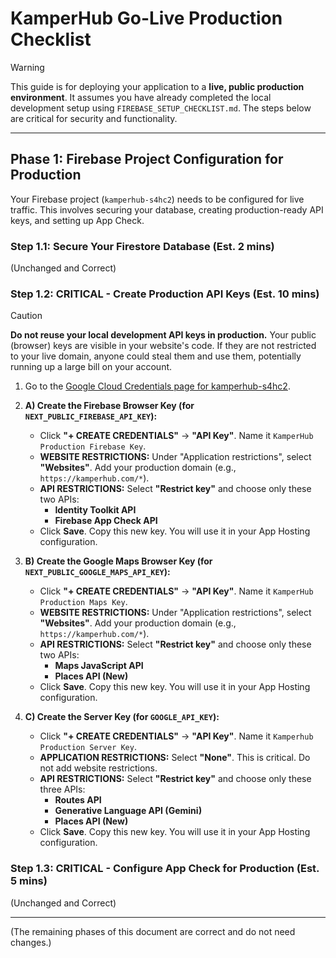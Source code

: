 
# KamperHub Go-Live Production Checklist

> [!WARNING]
> This guide is for deploying your application to a **live, public production environment**. It assumes you have already completed the local development setup using `FIREBASE_SETUP_CHECKLIST.md`. The steps below are critical for security and functionality.

---

## **Phase 1: Firebase Project Configuration for Production**

Your Firebase project (`kamperhub-s4hc2`) needs to be configured for live traffic. This involves securing your database, creating production-ready API keys, and setting up App Check.

### **Step 1.1: Secure Your Firestore Database (Est. 2 mins)**
(Unchanged and Correct)

### **Step 1.2: CRITICAL - Create Production API Keys (Est. 10 mins)**

> [!CAUTION]
> **Do not reuse your local development API keys in production.** Your public (browser) keys are visible in your website's code. If they are not restricted to your live domain, anyone could steal them and use them, potentially running up a large bill on your account.

1.  Go to the [Google Cloud Credentials page for kamperhub-s4hc2](https://console.cloud.google.com/apis/credentials?project=kamperhub-s4hc2).

2.  **A) Create the Firebase Browser Key (for `NEXT_PUBLIC_FIREBASE_API_KEY`):**
    *   Click **"+ CREATE CREDENTIALS"** -> **"API Key"**. Name it `KamperHub Production Firebase Key`.
    *   **WEBSITE RESTRICTIONS:** Under "Application restrictions", select **"Websites"**. Add your production domain (e.g., `https://kamperhub.com/*`).
    *   **API RESTRICTIONS:** Select **"Restrict key"** and choose only these two APIs:
        *   **Identity Toolkit API**
        *   **Firebase App Check API**
    *   Click **Save**. Copy this new key. You will use it in your App Hosting configuration.

3.  **B) Create the Google Maps Browser Key (for `NEXT_PUBLIC_GOOGLE_MAPS_API_KEY`):**
    *   Click **"+ CREATE CREDENTIALS"** -> **"API Key"**. Name it `KamperHub Production Maps Key`.
    *   **WEBSITE RESTRICTIONS:** Under "Application restrictions", select **"Websites"**. Add your production domain (e.g., `https://kamperhub.com/*`).
    *   **API RESTRICTIONS:** Select **"Restrict key"** and choose only these two APIs:
        *   **Maps JavaScript API**
        *   **Places API (New)**
    *   Click **Save**. Copy this new key. You will use it in your App Hosting configuration.

4.  **C) Create the Server Key (for `GOOGLE_API_KEY`):**
    *   Click **"+ CREATE CREDENTIALS"** -> **"API Key"**. Name it `Kamperhub Production Server Key`.
    *   **APPLICATION RESTRICTIONS:** Select **"None"**. This is critical. Do not add website restrictions.
    *   **API RESTRICTIONS:** Select **"Restrict key"** and choose only these three APIs:
        *   **Routes API**
        *   **Generative Language API (Gemini)**
        *   **Places API (New)**
    *   Click **Save**. Copy this new key. You will use it in your App Hosting configuration.

### **Step 1.3: CRITICAL - Configure App Check for Production (Est. 5 mins)**
(Unchanged and Correct)

---

(The remaining phases of this document are correct and do not need changes.)
